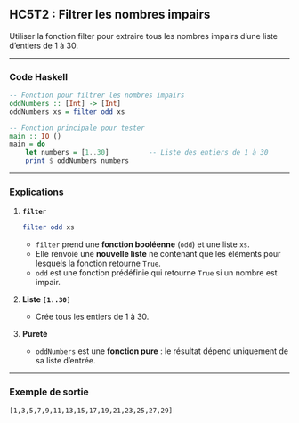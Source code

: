 ## HC5T2 : Filtrer les nombres impairs

Utiliser la fonction filter pour extraire tous les nombres impairs d’une liste d’entiers de 1 à 30.

---

### Code Haskell

```haskell
-- Fonction pour filtrer les nombres impairs
oddNumbers :: [Int] -> [Int]
oddNumbers xs = filter odd xs

-- Fonction principale pour tester
main :: IO ()
main = do
    let numbers = [1..30]          -- Liste des entiers de 1 à 30
    print $ oddNumbers numbers
```

---

### Explications

1. **`filter`**

   ```haskell
   filter odd xs
   ```

   * `filter` prend une **fonction booléenne** (`odd`) et une liste `xs`.
   * Elle renvoie une **nouvelle liste** ne contenant que les éléments pour lesquels la fonction retourne `True`.
   * `odd` est une fonction prédéfinie qui retourne `True` si un nombre est impair.

2. **Liste `[1..30]`**

   * Crée tous les entiers de 1 à 30.

3. **Pureté**

   * `oddNumbers` est une **fonction pure** : le résultat dépend uniquement de sa liste d’entrée.

---

### Exemple de sortie

```
[1,3,5,7,9,11,13,15,17,19,21,23,25,27,29]
```

